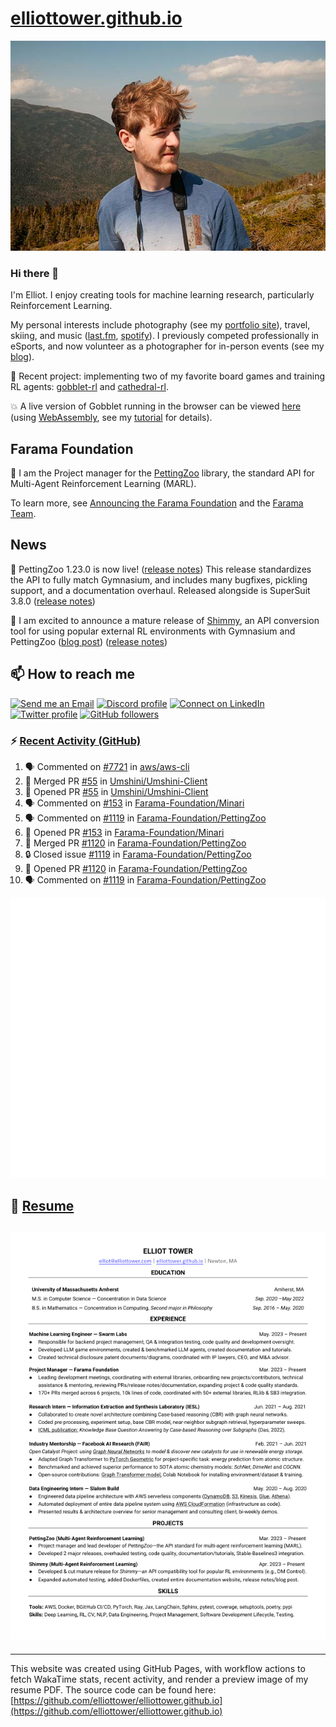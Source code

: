 # [elliottower.github.io](https://github.com/elliottower/elliottower.github.io)

[![A wild Elliot on Mt Washington](https://raw.githubusercontent.com/elliottower/elliottower.github.io/main/src/jpg/DSCF7539-600px.jpg?raw=true)](https://raw.githubusercontent.com/elliottower/elliottower.github.io/main/src/jpg/DSCF7539.jpg?raw=true)

### Hi there 👋

I'm Elliot. I enjoy creating tools for machine learning research, particularly Reinforcement Learning.

My personal interests include photography (see my [portfolio site](https://www.elliottower.com/)), travel, skiing, and music ([last.fm](https://www.last.fm/user/ajsdlfkwer), [spotify](https://open.spotify.com/user/12132818380)). I previously competed professionally in eSports, and now volunteer as a photographer for in-person events (see my [blog](https://www.elliottower.com/stories/?category=events)).

🤖 Recent project: implementing two of my favorite board games and training RL agents: [gobblet-rl](https://github.com/elliottower/gobblet-rl) and [cathedral-rl](https://github.com/elliottower/cathedral-rl). 

💥 A live version of Gobblet running in the browser can be viewed [here](https://elliottower.github.io/gobblet-rl/) (using [WebAssembly](https://webassembly.org/), see my [tutorial](https://github.com/elliottower/gobblet-rl/blob/main/tutorials/WebAssembly/web_assembly.md) for details).

## Farama Foundation

🚀 I am the Project manager for the [PettingZoo](https://github.com/Farama-Foundation/PettingZoo) library, the standard API for Multi-Agent Reinforcement Learning (MARL). 

To learn more, see [Announcing the Farama Foundation](https://farama.org/Announcing-The-Farama-Foundation) and the [Farama Team](https://farama.org/team).

## News

🎉 PettingZoo 1.23.0 is now live! ([release notes](https://github.com/Farama-Foundation/PettingZoo/releases/tag/1.23.0)) This release standardizes the API to fully match Gymnasium, and includes many bugfixes, pickling support, and a documentation overhaul. Released alongside is SuperSuit 3.8.0 ([release notes](https://github.com/Farama-Foundation/SuperSuit/releases/tag/3.8.0)) 

<!-- ![GitHub Release Date](https://img.shields.io/github/release-date/Farama-Foundation/PettingZoo) -->

🎉 I am excited to announce a mature release of [Shimmy](https://github.com/Farama-Foundation/Shimmy), an API conversion tool for using popular external RL environments with Gymnasium and PettingZoo ([blog post](https://farama.org/Announcing-Shimmy)) ([release notes](https://github.com/Farama-Foundation/Shimmy/releases/tag/v1.0.0)) 

## 📫 How to reach me

 [![Send me an Email](https://img.shields.io/badge/email-elliot%40elliottower.com-blue)](mailto:elliot@elliottower.com)
 [![Discord profile](https://img.shields.io/badge/Discord-7289DA?style=flat&logo=discord&logoColor=white)](https://discord.com/users/83091537923145728)
 [![Connect on LinkedIn](https://img.shields.io/badge/--linkedin?label=LinkedIn&logo=LinkedIn&style=social)](https://www.linkedin.com/in/elliot-tower)
 [![Twitter profile](https://img.shields.io/twitter/follow/elliottower?style=social)](https://twitter.com/ElliotTower/)
 [![GitHub followers](https://img.shields.io/github/followers/elliottower?style=social)](https://github.com/elliottower/)

### ⚡ [Recent Activity (GitHub)](https://github.com/elliottower)

<!--START_SECTION:activity-->
1. 🗣 Commented on [#7721](https://github.com/aws/aws-cli/issues/7721#issuecomment-1771294746) in [aws/aws-cli](https://github.com/aws/aws-cli)
2. 🎉 Merged PR [#55](https://github.com/Umshini/Umshini-Client/pull/55) in [Umshini/Umshini-Client](https://github.com/Umshini/Umshini-Client)
3. 💪 Opened PR [#55](https://github.com/Umshini/Umshini-Client/pull/55) in [Umshini/Umshini-Client](https://github.com/Umshini/Umshini-Client)
4. 🗣 Commented on [#153](https://github.com/Farama-Foundation/Minari/pull/153#issuecomment-1771001500) in [Farama-Foundation/Minari](https://github.com/Farama-Foundation/Minari)
5. 🗣 Commented on [#1119](https://github.com/Farama-Foundation/PettingZoo/issues/1119#issuecomment-1769017995) in [Farama-Foundation/PettingZoo](https://github.com/Farama-Foundation/PettingZoo)
6. 💪 Opened PR [#153](https://github.com/Farama-Foundation/Minari/pull/153) in [Farama-Foundation/Minari](https://github.com/Farama-Foundation/Minari)
7. 🎉 Merged PR [#1120](https://github.com/Farama-Foundation/PettingZoo/pull/1120) in [Farama-Foundation/PettingZoo](https://github.com/Farama-Foundation/PettingZoo)
8. 🔒 Closed issue [#1119](https://github.com/Farama-Foundation/PettingZoo/issues/1119) in [Farama-Foundation/PettingZoo](https://github.com/Farama-Foundation/PettingZoo)
9. 💪 Opened PR [#1120](https://github.com/Farama-Foundation/PettingZoo/pull/1120) in [Farama-Foundation/PettingZoo](https://github.com/Farama-Foundation/PettingZoo)
10. 🗣 Commented on [#1119](https://github.com/Farama-Foundation/PettingZoo/issues/1119#issuecomment-1768794993) in [Farama-Foundation/PettingZoo](https://github.com/Farama-Foundation/PettingZoo)
<!--END_SECTION:activity-->


<picture>
  <a href="https://metrics.lecoq.io/insights?user=elliottower">
   <img src="/github-metrics.svg" alt="Metrics">
  </a>
</picture>

## 📄 [Resume](https://elliottower.github.io/src/pdf/resume.pdf)

<!-- PDF-TO-MARKDOWN:START -->
![Page 1](src/png/page1.png "Page 1")
---
<!-- PDF-TO-MARKDOWN:END -->

----

This website was created using GitHub Pages, with workflow actions to fetch WakaTime stats, recent activity, and render a preview image of my resume PDF. The source code can be found here: [https://github.com/elliottower/elliottower.github.io](https://github.com/elliottower/elliottower.github.io)
